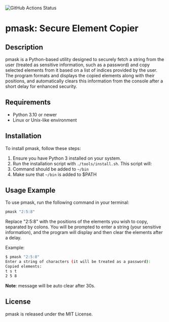 ![GitHub Actions Status](https://github.com/rydzewski-tomasz/pmask/actions/workflows/tests.yml/badge.svg)

# pmask: Secure Element Copier

## Description
pmask is a Python-based utility designed to securely fetch a string from the user (treated as sensitive information, such as a password) and copy selected elements from it based on a list of indices provided by the user. The program formats and displays the copied elements along with their positions, and automatically clears this information from the console after a short delay for enhanced security.

## Requirements
- Python 3.10 or newer
- Linux or Unix-like environment

## Installation
To install pmask, follow these steps:
1. Ensure you have Python 3 installed on your system.
2. Run the installation script with `./tools/install.sh`. This script will:
3. Command should be added to `~/bin`
4. Make sure that `~/bin` is added to $PATH

## Usage Example
To use pmask, run the following command in your terminal:
```bash
pmask "2:5:8"
```
Replace "2:5:8" with the positions of the elements you wish to copy, separated by colons. You will be prompted to enter a string (your sensitive information), and the program will display and then clear the elements after a delay.

Example:
```bash
$ pmask "2:5:8"
Enter a string of characters (it will be treated as a password):
Copied elements: 
t s t
2 5 8
```

**Note**: message will be auto clear after 30s.

## License
pmask is released under the MIT License.
